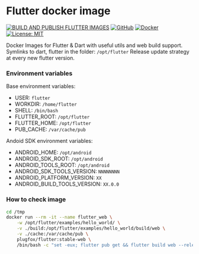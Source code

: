 # Flutter docker image

[![BUILD AND PUBLISH FLUTTER IMAGES](https://github.com/PlugFox/docker_flutter/actions/workflows/build_and_publish_tag.yml/badge.svg)](https://github.com/PlugFox/docker_flutter/actions/workflows/build_and_publish_tag.yml)
[![GitHub](https://img.shields.io/badge/Git-Hub-purple.svg)](https://github.com/PlugFox/docker_flutter/pkgs/container/flutter)
[![Docker](https://img.shields.io/badge/Docker-Hub-2496ed.svg)](https://hub.docker.com/r/plugfox/flutter/tags)
[![License: MIT](https://img.shields.io/badge/License-MIT-brightgreen.svg)](https://github.com/PlugFox/docker_flutter/blob/master/LICENSE)

Docker Images for Flutter & Dart with useful utils and web build support.
Symlinks to dart, flutter in the folder: `/opt/flutter`
Release update strategy at every new flutter version.

### Environment variables

Base environment variables:
- USER: `flutter`
- WORKDIR: `/home/flutter`
- SHELL: `/bin/bash`
- FLUTTER_ROOT: `/opt/flutter`
- FLUTTER_HOME: `/opt/flutter`
- PUB_CACHE: `/var/cache/pub`

Andoid SDK environment variables:
- ANDROID_HOME: `/opt/android`
- ANDROID_SDK_ROOT: `/opt/android`
- ANDROID_TOOLS_ROOT: `/opt/android`
- ANDROID_SDK_TOOLS_VERSION: `NNNNNNNN`
- ANDROID_PLATFORM_VERSION: `XX`
- ANDROID_BUILD_TOOLS_VERSION: `XX.0.0`

### How to check image

```bash
cd /tmp
docker run --rm -it --name flutter_web \
    -w /opt/flutter/examples/hello_world/ \
    -v ./build:/opt/flutter/examples/hello_world/build/web \
    -v ./cache:/var/cache/pub \
    plugfox/flutter:stable-web \
    /bin/bash -c "set -eux; flutter pub get && flutter build web --release"
```